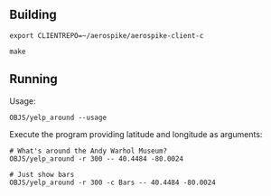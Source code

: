 
Building
----------------------------------------------------------------

    export CLIENTREPO=~/aerospike/aerospike-client-c

    make
    

Running
----------------------------------------------------------------

Usage:

    OBJS/yelp_around --usage

Execute the program providing latitude and longitude as arguments:

    # What's around the Andy Warhol Museum?
    OBJS/yelp_around -r 300 -- 40.4484 -80.0024

    # Just show bars
    OBJS/yelp_around -r 300 -c Bars -- 40.4484 -80.0024
